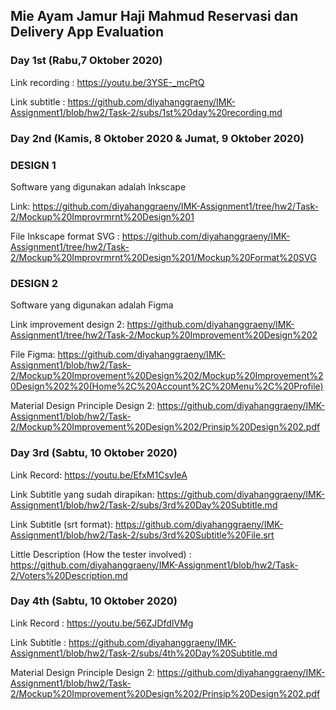 ## Mie Ayam Jamur Haji Mahmud Reservasi dan Delivery App Evaluation

### Day 1st (Rabu,7 Oktober 2020)
Link recording : https://youtu.be/3YSE-_mcPtQ

Link subtitle : https://github.com/diyahanggraeny/IMK-Assignment1/blob/hw2/Task-2/subs/1st%20day%20recording.md


### Day 2nd (Kamis, 8 Oktober 2020 & Jumat, 9 Oktober 2020)
<h3> DESIGN 1 </h3>

Software yang digunakan adalah Inkscape

Link: https://github.com/diyahanggraeny/IMK-Assignment1/tree/hw2/Task-2/Mockup%20Improvrmrnt%20Design%201

File Inkscape format SVG : https://github.com/diyahanggraeny/IMK-Assignment1/tree/hw2/Task-2/Mockup%20Improvrmrnt%20Design%201/Mockup%20Format%20SVG

<h3> DESIGN 2 </h3>

Software yang digunakan adalah Figma

Link improvement design 2: https://github.com/diyahanggraeny/IMK-Assignment1/tree/hw2/Task-2/Mockup%20Improvement%20Design%202

File Figma: https://github.com/diyahanggraeny/IMK-Assignment1/blob/hw2/Task-2/Mockup%20Improvement%20Design%202/Mockup%20Improvement%20Design%202%20(Home%2C%20Account%2C%20Menu%2C%20Profile)

Material Design Principle Design 2: https://github.com/diyahanggraeny/IMK-Assignment1/blob/hw2/Task-2/Mockup%20Improvement%20Design%202/Prinsip%20Design%202.pdf

### Day 3rd (Sabtu, 10 Oktober 2020)

Link Record: https://youtu.be/EfxM1CsvIeA

Link Subtitle yang sudah dirapikan: https://github.com/diyahanggraeny/IMK-Assignment1/blob/hw2/Task-2/subs/3rd%20Day%20Subtitle.md

Link Subtitle (srt format): https://github.com/diyahanggraeny/IMK-Assignment1/blob/hw2/Task-2/subs/3rd%20Subtitle%20File.srt

Little Description (How the tester involved) : https://github.com/diyahanggraeny/IMK-Assignment1/blob/hw2/Task-2/Voters%20Description.md

### Day 4th (Sabtu, 10 Oktober 2020)

Link Record : https://youtu.be/56ZJDfdIVMg

Link Subtitle : https://github.com/diyahanggraeny/IMK-Assignment1/blob/hw2/Task-2/subs/4th%20Day%20Subtitle.md

Material Design Principle Design 2: https://github.com/diyahanggraeny/IMK-Assignment1/blob/hw2/Task-2/Mockup%20Improvement%20Design%202/Prinsip%20Design%202.pdf
